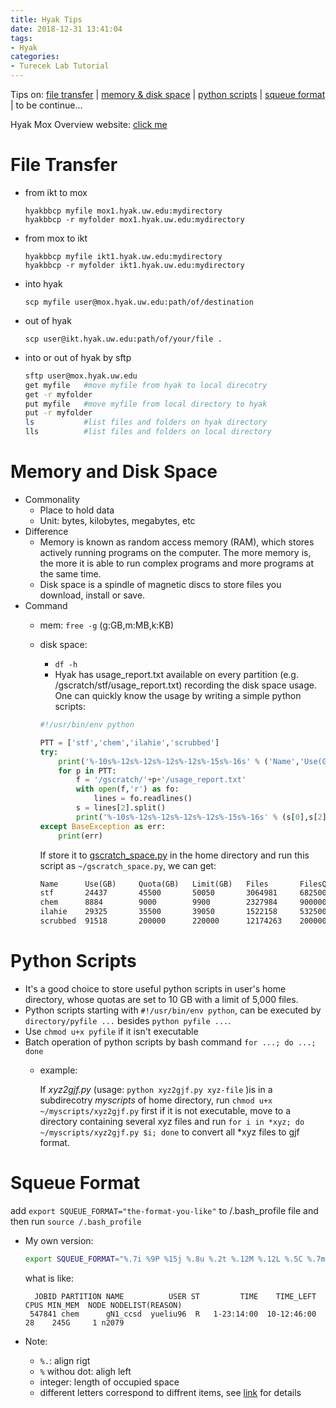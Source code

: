 ```yaml
---
title: Hyak Tips
date: 2018-12-31 13:41:04
tags:
- Hyak
categories:
- Turecek Lab Tutorial
---
```


Tips on: [file transfer](#scp) | [memory & disk space](#memdisk) | [python scripts](#pyscripts) | [squeue format](#squeue) | to be continue...

Hyak Mox Overview website: [click me](https://wiki.cac.washington.edu/display/hyakusers/Hyak+mox+Overview)

# <jump id='scp'>File Transfer</jump>

- from ikt to mox
  
  ```
  hyakbbcp myfile mox1.hyak.uw.edu:mydirectory
  hyakbbcp -r myfolder mox1.hyak.uw.edu:mydirectory
  ```

- from mox to ikt

  ```
  hyakbbcp myfile ikt1.hyak.uw.edu:mydirectory
  hyakbbcp -r myfolder ikt1.hyak.uw.edu:mydirectory
  ```
- into hyak
  
  ```
  scp myfile user@mox.hyak.uw.edu:path/of/destination
  ```
- out of hyak
  
  ```
  scp user@ikt.hyak.uw.edu:path/of/your/file .
  ```

- into or out of hyak by sftp
  
  ```bash
  sftp user@mox.hyak.uw.edu
  get myfile   #move myfile from hyak to local direcotry
  get -r myfolder 
  put myfile   #move myfile from local directory to hyak
  put -r myfolder
  ls           #list files and folders on hyak directory
  lls          #list files and folders on local directory
  ```

# <jump id='memdisk'>Memory and Disk Space

- Commonality
  - Place to hold data
  - Unit: bytes, kilobytes, megabytes, etc
- Difference
  - Memory is known as random access memory (RAM), which stores actively running programs on the computer. The more memory is, the more it is able to run complex programs and more programs at the same time.
  - Disk space is a spindle of magnetic discs to store files you download, install or save.
- Command
  - mem: `free -g` (g:GB,m:MB,k:KB)
  - disk space: 
    - `df -h`
    - Hyak has usage_report.txt available on every partition (e.g. /gscratch/stf/usage_report.txt) recording the disk space usage. One can quickly know the usage by writing a simple python scripts:
    
    ```python
    #!/usr/bin/env python

    PTT = ['stf','chem','ilahie','scrubbed']
    try:
        print('%-10s%-12s%-12s%-12s%-12s%-15s%-16s' % ('Name','Use(GB)','Quota(GB)','Limit(GB)','Files','FilesQuota','FilesLimit'))
        for p in PTT:
            f = '/gscratch/'+p+'/usage_report.txt'
            with open(f,'r') as fo:
                lines = fo.readlines()
            s = lines[2].split()
            print('%-10s%-12s%-12s%-12s%-12s%-15s%-16s' % (s[0],s[2],s[3],s[4],s[6],s[7],s[8]))
    except BaseException as err:
        print(err)
    ```

    If store it to [gscratch_space.py](https://github.com/yueliu96/scripts_for_lab/blob/master/gscratch_space.py) in the home directory and run this script as `~/gscratch_space.py`, we can get:
    
    ```txt
    Name      Use(GB)     Quota(GB)   Limit(GB)   Files       FilesQuota     FilesLimit      
    stf       24437       45500       50050       3064981     68250000       75075000        
    chem      8884        9000        9900        2327984     9000000        9900000         
    ilahie    29325       35500       39050       1522158     53250000       58575000     
    scrubbed  91518       200000      220000      12174263    200000000      220000000   
    ```

# <jump id='pyscripts'>Python Scripts</jump>

- It's a good choice to store useful python scripts in user's home directory, whose quotas are set to 10 GB with a limit of 5,000 files. 
- Python scripts starting with `#!/usr/bin/env python`, can be executed by `directory/pyfile ...` besides `python pyfile ...`. 
- Use `chmod u+x pyfile` if it isn't executable
- Batch operation of python scripts by bash command `for ...; do ...; done`
  - example: 
   
     If *xyz2gjf$.$py* (usage: `python xyz2gjf.py xyz-file` )is in a subdirecotry *myscripts* of home directory, run `chmod u+x ~/myscripts/xyz2gjf.py` first if it is not executable, move to a directory containing several xyz files and run `for i in *xyz; do ~/myscripts/xyz2gjf.py $i; done` to convert all *xyz files to gjf format.

# <jump id='squeue'>Squeue Format</jump>

add `export SQUEUE_FORMAT="the-format-you-like"` to /.bash_profile file and then run `source /.bash_profile`

- My own version:
  
  ```bash
  export SQUEUE_FORMAT="%.7i %9P %15j %.8u %.2t %.12M %.12L %.5C %.7m  %.4D %R"
  ```
    what is like:

    ```
      JOBID PARTITION NAME          USER ST         TIME    TIME_LEFT  CPUS MIN_MEM  NODE NODELIST(REASON)
     547841 chem      gN1_ccsd  yueliu96  R   1-23:14:00  10-12:46:00    28    245G     1 n2079  
    ```
- Note:
  - `%.`: align rigt
  - `%` withou dot: aligh left
  - integer: length of occupied space
  - different letters correspond to diffrent items, see [link](https://slurm.schedmd.com/squeue.html) for details

